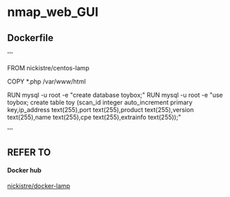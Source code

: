 nmap_web_GUI
==================

## Dockerfile
'''

FROM nickistre/centos-lamp

COPY *.php /var/www/html

RUN mysql -u root -e "create database toybox;"
RUN mysql -u root -e "use toybox; create table toy (scan_id integer auto_increment primary key,ip_address text(255),port text(255),product text(255),version text(255),name text(255),cpe text(255),extrainfo text(255));"

'''

## REFER TO

#### Docker hub
[nickistre/docker-lamp](https://github.com/nickistre/docker-lamp)
